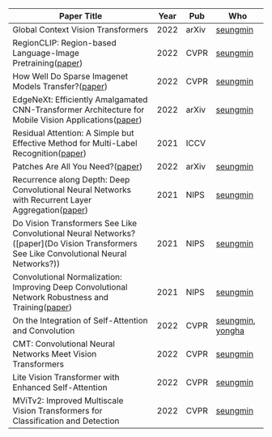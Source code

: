 | Paper Title                                                  | Year | Pub   | Who                      |
| ------------------------------------------------------------ | ---- | ----- | ------------------------ |
| Global Context Vision Transformers                           | 2022 | arXiv | [seungmin]()             |
| RegionCLIP: Region-based Language-Image Pretraining([paper](https://openaccess.thecvf.com/content/CVPR2022/papers/Zhong_RegionCLIP_Region-Based_Language-Image_Pretraining_CVPR_2022_paper.pdf)) | 2022 | CVPR  | [seungmin]()             |
| How Well Do Sparse Imagenet Models Transfer?([paper](https://openaccess.thecvf.com/content/CVPR2022/papers/Iofinova_How_Well_Do_Sparse_ImageNet_Models_Transfer_CVPR_2022_paper.pdf)) | 2022 | CVPR  | [seungmin]()             |
| EdgeNeXt: Efficiently Amalgamated CNN-Transformer Architecture for Mobile Vision Applications([paper](https://arxiv.org/pdf/2206.10589.pdf)) | 2022 | arXiv | [seungmin]()             |
| Residual Attention: A Simple but Effective Method for Multi-Label Recognition([paper](https://openaccess.thecvf.com/content/ICCV2021/papers/Zhu_Residual_Attention_A_Simple_but_Effective_Method_for_Multi-Label_Recognition_ICCV_2021_paper.pdf)) | 2021 | ICCV  |                          |
| Patches Are All You Need?([paper](https://arxiv.org/pdf/2201.09792.pdf)) | 2022 | arXiv | [seungmin]()             |
| Recurrence along Depth: Deep Convolutional Neural Networks with Recurrent Layer Aggregation([paper](https://papers.nips.cc/paper/2021/file/582967e09f1b30ca2539968da0a174fa-Paper.pdf)) | 2021 | NIPS  | [seungmin]()             |
| Do Vision Transformers See Like Convolutional Neural Networks?([paper](Do Vision Transformers See Like Convolutional Neural Networks?)) | 2021 | NIPS  | [seungmin]()             |
| Convolutional Normalization: Improving Deep Convolutional Network Robustness and Training([paper](https://papers.nips.cc/paper/2021/file/f23d125da1e29e34c552f448610ff25f-Paper.pdf)) | 2021 | NIPS  | [seungmin]()             |
| On the  Integration of Self-Attention and Convolution        | 2022 | CVPR  | [seungmin](), [yongha]() |
| CMT:  Convolutional Neural Networks Meet Vision Transformers | 2022 | CVPR  | [seungmin]()             |
| Lite  Vision Transformer with Enhanced Self-Attention        | 2022 | CVPR  | [seungmin]()             |
| MViTv2:  Improved Multiscale Vision Transformers for Classification and Detection | 2022 | CVPR  | [seungmin]()             |